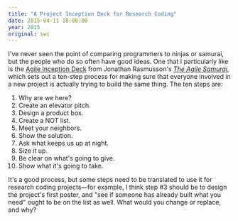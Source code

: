 ```yaml
---
title: "A Project Inception Deck for Research Coding"
date: 2015-04-11 18:00:00
year: 2015
original: swc
---
```

<p>
  I've never seen the point of comparing programmers to ninjas or samurai,
  but the people who do so often have good ideas.
  One that I particularly like is
  the <a href="https://agilewarrior.wordpress.com/2010/11/06/the-agile-inception-deck/">Agile Inception Deck</a>
  from Jonathan Rasmusson's <em><a href="http://www.amazon.com/Agile-Samurai-Software-Pragmatic-Programmers/dp/1934356581/">The Agile Samurai</a></em>,
  which sets out a ten-step process for making sure that everyone involved in a new project
  is actually trying to build the same thing.
  The ten steps are:
</p>
<ol>
  <li>
    Why are we here?
  </li>
  <li>
    Create an elevator pitch.
  </li>
  <li>
    Design a product box.
  </li>
  <li>
    Create a NOT list.
  </li>
  <li>
    Meet your neighbors.
  </li>
  <li>
    Show the solution.
  </li>
  <li>
    Ask what keeps us up at night.
  </li>
  <li>
    Size it up.
  </li>
  <li>
    Be clear on what's going to give.
  </li>
  <li>
    Show what it's going to take.
  </li>
</ol>
<p>
  It's a good process,
  but some steps need to be translated to use it for research coding projects&mdash;for example,
  I think step #3 should be to design the project's first poster,
  and "see if someone has already built what you need" ought to be on the list as well.
  What would you change or replace, and why?
</p>
